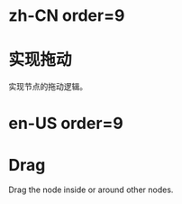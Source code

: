 # zh-CN order=9

# 实现拖动

实现节点的拖动逻辑。

# en-US order=9

# Drag

Drag the node inside or around other nodes.

